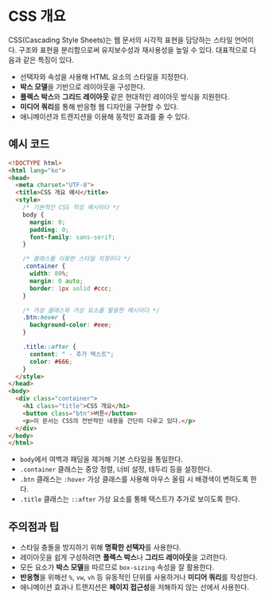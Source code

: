 # CSS 개요

CSS(Cascading Style Sheets)는 웹 문서의 시각적 표현을 담당하는 스타일 언어이다. 구조와 표현을 분리함으로써 유지보수성과 재사용성을 높일 수 있다. 대표적으로 다음과 같은 특징이 있다.

- 선택자와 속성을 사용해 HTML 요소의 스타일을 지정한다.  
- **박스 모델**을 기반으로 레이아웃을 구성한다.  
- **플렉스 박스**와 **그리드 레이아웃** 같은 현대적인 레이아웃 방식을 지원한다.  
- **미디어 쿼리**를 통해 반응형 웹 디자인을 구현할 수 있다.  
- 애니메이션과 트랜지션을 이용해 동적인 효과를 줄 수 있다.  

## 예시 코드

```html
<!DOCTYPE html>
<html lang="ko">
<head>
  <meta charset="UTF-8">
  <title>CSS 개요 예시</title>
  <style>
    /* 기본적인 CSS 작성 예시이다 */
    body {
      margin: 0;
      padding: 0;
      font-family: sans-serif;
    }

    /* 클래스를 이용한 스타일 지정이다 */
    .container {
      width: 80%;
      margin: 0 auto;
      border: 1px solid #ccc;
    }

    /* 가상 클래스와 가상 요소를 활용한 예시이다 */
    .btn:hover {
      background-color: #eee;
    }

    .title::after {
      content: " - 추가 텍스트";
      color: #666;
    }
  </style>
</head>
<body>
  <div class="container">
    <h1 class="title">CSS 개요</h1>
    <button class="btn">버튼</button>
    <p>이 문서는 CSS의 전반적인 내용을 간단히 다루고 있다.</p>
  </div>
</body>
</html>
```

- `body`에서 여백과 패딩을 제거해 기본 스타일을 통일한다.
- `.container` 클래스는 중앙 정렬, 너비 설정, 테두리 등을 설정한다.
- `.btn` 클래스는 `:hover` 가상 클래스를 사용해 마우스 올림 시 배경색이 변하도록 한다.
- `.title` 클래스는 `::after` 가상 요소를 통해 텍스트가 추가로 보이도록 한다.

## 주의점과 팁

- 스타일 충돌을 방지하기 위해 **명확한 선택자**를 사용한다.
- 레이아웃을 쉽게 구성하려면 **플렉스 박스**나 **그리드 레이아웃**을 고려한다.
- 모든 요소가 **박스 모델**을 따르므로 `box-sizing` 속성을 잘 활용한다.
- **반응형**을 위해선 `%`, `vw`, `vh` 등 유동적인 단위를 사용하거나 **미디어 쿼리**를 작성한다.
- 애니메이션 효과나 트랜지션은 **페이지 접근성**을 저해하지 않는 선에서 사용한다.